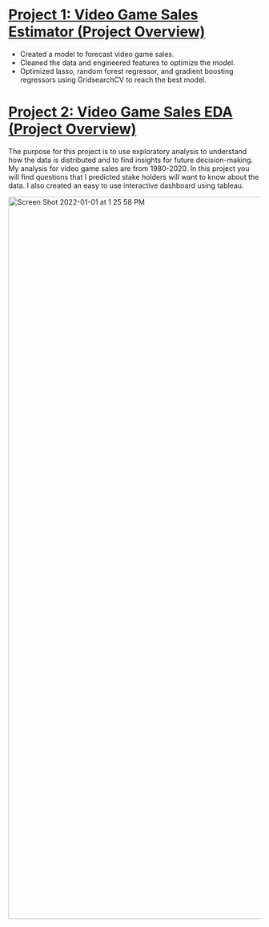 # [Project 1: Video Game Sales Estimator (Project Overview)](https://github.com/ryansxiong/VG_Sales_Estimator) 
* Created a model to forecast video game sales.
* Cleaned the data and engineered features to optimize the model.
* Optimized lasso, random forest regressor, and gradient boosting regressors using GridsearchCV to reach the best model.

# [Project 2: Video Game Sales EDA (Project Overview)](https://github.com/ryansxiong/Video_Game_Sales_ds_proj)
The purpose for this project is to use exploratory analysis to understand how the data is distributed and to find insights for future decision-making. My analysis for video game sales are from 1980-2020. In this project you will find questions that I predicted stake holders will want to know about the data. I also created an easy to use interactive dashboard using tableau.

<img width="1440" alt="Screen Shot 2022-01-01 at 1 25 58 PM" src="https://user-images.githubusercontent.com/91089401/147860502-6f883900-e058-4ee0-ac91-84a781794d6f.png">
